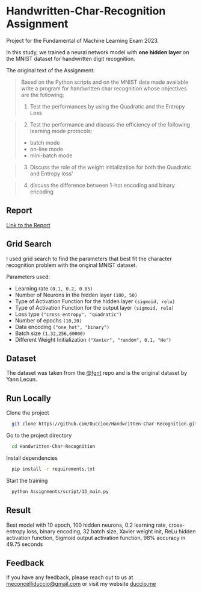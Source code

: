 # Handwritten-Char-Recognition Assignment
Project for the Fundamental of Machine Learning Exam 2023.

In this study, we trained a neural network model with **one hidden layer** on the MNIST dataset for
handwritten digit recognition. 

The original text of the Assignment:

> Based on the Python scripts and on the MNIST data made available write a program for handwritten char recognition whose objectives are the following:
>
> 1. Test the performances by using the Quadratic and the Entropy Loss

> 2.  Test the performance and discuss the efficiency of the following learning mode protocols:
>
> - batch mode
> - on-line mode
> - mini-batch mode

> 3.  Discuss the role of the weight initialization for both the Quadratic and Entropy loss'

> 4. discuss the difference between 1-hot encoding and binary encoding

## Report
[Link to the Report](https://duccioo.github.io/Handwritten-Char-Recognition/report_ML_MNIST.pdf)
## Grid Search

I used grid search to find the parameters that best fit the character recognition problem with the original MNIST dataset.

Parameters used:

- Learning rate `(0.1, 0.2, 0.05)`
- Number of Neurons in the hidden layer `(100, 50)`
- Type of Activation Function for the hidden layer `(sigmoid, relu)`
- Type of Activation Function for the output layer `(sigmoid, relu)`
- Loss type `("cross-entropy", "quadratic")`
- Number of epochs `(10,20)`
- Data encoding `("one_hot", "binary")`
- Batch size `(1,32,256,60000)`
- Different Weight Initialization `("Xavier", "random", 0,1, "He")`

## Dataset

The dataset was taken from the [@fgnt](https://github.com/fgnt/mnist) repo and is the original dataset by Yann Lecun.

## Run Locally

Clone the project

```bash
  git clone https://github.com/Duccioo/Handwritten-Char-Recognition.git
```

Go to the project directory

```bash
  cd Handwritten-Char-Recognition
```

Install dependencies

```bash
  pip install -r requirements.txt
```

Start the training

```bash
  python Assignments/script/13_main.py
```

## Result
Best model with 10 epoch,	100 hidden neurons,	0.2 learning rate,	cross-entropy loss,	binary encoding,	32 batch size, 	Xavier weight init,	ReLu hidden activation function,	Sigmoid output activation function, 98% accuracy in	49.75 seconds


## Feedback

If you have any feedback, please reach out to us at meconcelliduccio@gmail.com or visit my website [duccio.me](http://www.duccio.me)
